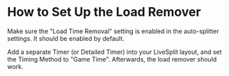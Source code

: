 # How to Set Up the Load Remover
Make sure the "Load Time Removal" setting is enabled in the auto-splitter settings. It should be enabled by default.

Add a separate Timer (or Detailed Timer) into your LiveSplit layout, and set the Timing Method to "Game Time". Afterwards, the load remover should work.